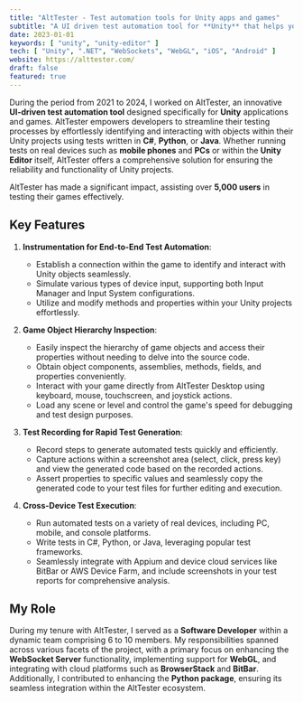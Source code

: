 ```yaml
---
title: "AltTester - Test automation tools for Unity apps and games"
subtitle: "A UI driven test automation tool for **Unity** that helps you find objects in your application and interacts with them using tests written in **C#**, **Python** or **Java**. You can run your tests on real devices (mobile, PCs, etc.) or inside the **Unity Editor**."
date: 2023-01-01
keywords: [ "unity", "unity-editor" ]
tech: [ "Unity", ".NET", "WebSockets", "WebGL", "iOS", "Android" ]
website: https://alttester.com/
draft: false
featured: true
---
```


During the period from 2021 to 2024, I worked on AltTester, an innovative **UI-driven test automation tool** designed specifically for **Unity** applications and games. AltTester empowers developers to streamline their testing processes by effortlessly identifying and interacting with objects within their Unity projects using tests written in **C#**, **Python**, or **Java**. Whether running tests
on real devices such as **mobile phones** and **PCs** or within the **Unity Editor** itself, AltTester offers a comprehensive solution for ensuring the reliability and functionality of Unity projects.

AltTester has made a significant impact, assisting over **5,000 users** in testing their games effectively.

<!--more-->

## Key Features

1. **Instrumentation for End-to-End Test Automation**:

    * Establish a connection within the game to identify and interact with Unity objects seamlessly.
    * Simulate various types of device input, supporting both Input Manager and Input System configurations.
    * Utilize and modify methods and properties within your Unity projects effortlessly.

1. **Game Object Hierarchy Inspection**:

    * Easily inspect the hierarchy of game objects and access their properties without needing to delve into the source code.
    * Obtain object components, assemblies, methods, fields, and properties conveniently.
    * Interact with your game directly from AltTester Desktop using keyboard, mouse, touchscreen, and joystick actions.
    * Load any scene or level and control the game's speed for debugging and test design purposes.

1. **Test Recording for Rapid Test Generation**:

    * Record steps to generate automated tests quickly and efficiently.
    * Capture actions within a screenshot area (select, click, press key) and view the generated code based on the recorded actions.
    * Assert properties to specific values and seamlessly copy the generated code to your test files for further editing and execution.

1. **Cross-Device Test Execution**:

    * Run automated tests on a variety of real devices, including PC, mobile, and console platforms.
    * Write tests in C#, Python, or Java, leveraging popular test frameworks.
    * Seamlessly integrate with Appium and device cloud services like BitBar or AWS Device Farm, and include screenshots in your test reports for comprehensive analysis.

## My Role

During my tenure with AltTester, I served as a **Software Developer** within a dynamic team comprising 6 to 10 members. My responsibilities spanned across various facets of the project, with a primary focus on enhancing the **WebSocket Server** functionality, implementing support for **WebGL**, and integrating with cloud platforms such as **BrowserStack** and **BitBar**. Additionally, I
contributed to enhancing the **Python package**, ensuring its seamless integration within the AltTester ecosystem.
